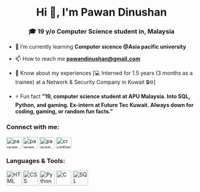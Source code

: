 <h1 align="center">Hi 👋, I'm Pawan Dinushan</h1>
<h3 align="center">🎓 19 y/o Computer Science student in, Malaysia</h3>

- 🌱 I’m currently learning **Computer sicence @Asia pacific university**

- 📫 How to reach me **pawandinushan@gmail.com**

- 📄 Know about my experiences [💻 Interned for 1.5 years (3 months as a trainee) at a Network & Security Company in Kuwait 🔒🌐]
  
- ⚡ Fun fact **"19, computer science student at APU Malaysia. Into SQL, Python, and gaming. Ex-intern at Future Tec Kuwait. Always down for coding, gaming, or random fun facts."**

<h3 align="left">Connect with me:</h3>
<p align="left">
<a href="https://linkedin.com/in/pawan dinushan" target="blank"><img align="center" src="https://raw.githubusercontent.com/rahuldkjain/github-profile-readme-generator/master/src/images/icons/Social/linked-in-alt.svg" alt="pawan dinushan" height="30" width="40" /></a>
<a href="https://fb.com/pawan.dinuuuuu" target="blank"><img align="center" src="https://raw.githubusercontent.com/rahuldkjain/github-profile-readme-generator/master/src/images/icons/Social/facebook.svg" alt="pawan.dinuuuuu" height="30" width="40" /></a>
<a href="https://instagram.com/pawan.dinuuuuu" target="blank"><img align="center" src="https://raw.githubusercontent.com/rahuldkjain/github-profile-readme-generator/master/src/images/icons/Social/instagram.svg" alt="pawan.dinuuuuu" height="30" width="40" /></a>
<a href="https://discord.gg/cryptiwho" target="blank"><img align="center" src="https://raw.githubusercontent.com/rahuldkjain/github-profile-readme-generator/master/src/images/icons/Social/discord.svg" alt="cryptiwho" height="30" width="40" /></a>
</p>

<h3 align="left">Languages & Tools:</h3>
<p align="left">
  <img src="https://cdn.jsdelivr.net/gh/devicons/devicon/icons/html5/html5-original.svg" alt="HTML" width="40" height="40"/>
  <img src="https://cdn.jsdelivr.net/gh/devicons/devicon/icons/css3/css3-original.svg" alt="CSS" width="40" height="40"/>
  <img src="https://cdn.jsdelivr.net/gh/devicons/devicon/icons/python/python-original.svg" alt="Python" width="40" height="40"/>
  <img src="https://cdn.jsdelivr.net/gh/devicons/devicon/icons/c/c-original.svg" alt="C" width="40" height="40"/>
  <img src="https://cdn.jsdelivr.net/gh/devicons/devicon/icons/mysql/mysql-original.svg" alt="SQL" width="40" height="40"/>
</p>

